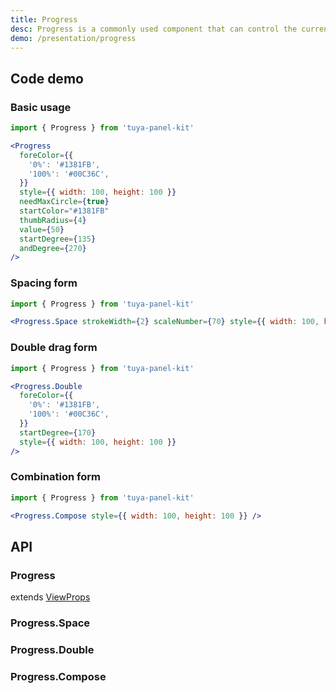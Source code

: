 ```yaml
---
title: Progress
desc: Progress is a commonly used component that can control the current progress with gestures, or it can only be used for display.
demo: /presentation/progress
---
```


## Code demo

### Basic usage

```jsx
import { Progress } from 'tuya-panel-kit'

<Progress
  foreColor={{
    '0%': '#1381FB',
    '100%': '#00C36C',
  }}
  style={{ width: 100, height: 100 }}
  needMaxCircle={true}
  startColor="#1381FB"
  thumbRadius={4}
  value={50}
  startDegree={135}
  andDegree={270}
/>
```

### Spacing form

```jsx
import { Progress } from 'tuya-panel-kit'

<Progress.Space strokeWidth={2} scaleNumber={70} style={{ width: 100, height: 100 }} />
```

### Double drag form

```jsx
import { Progress } from 'tuya-panel-kit'

<Progress.Double
  foreColor={{
    '0%': '#1381FB',
    '100%': '#00C36C',
  }}
  startDegree={170}
  style={{ width: 100, height: 100 }}
/>
```

### Combination form

```jsx
import { Progress } from 'tuya-panel-kit'

<Progress.Compose style={{ width: 100, height: 100 }} />
```

## API

### Progress

extends [ViewProps](https://reactnative.dev/docs/view#props)

<API name="ProgressProps"></API>

### Progress.Space

<API name="SpaceProps"></API>

### Progress.Double

<API name="DoubleProps"></API>

### Progress.Compose

<API name="ComposeProps"></API>
